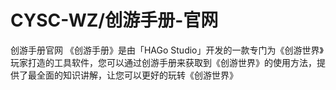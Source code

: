 # CYSC-WZ/创游手册-官网
创游手册官网
《创游手册》是由「HAGo Studio」开发的一款专门为《创游世界》玩家打造的工具软件，您可以通过创游手册来获取到《创游世界》的使用方法，提供了最全面的知识讲解，让您可以更好的玩转《创游世界》
